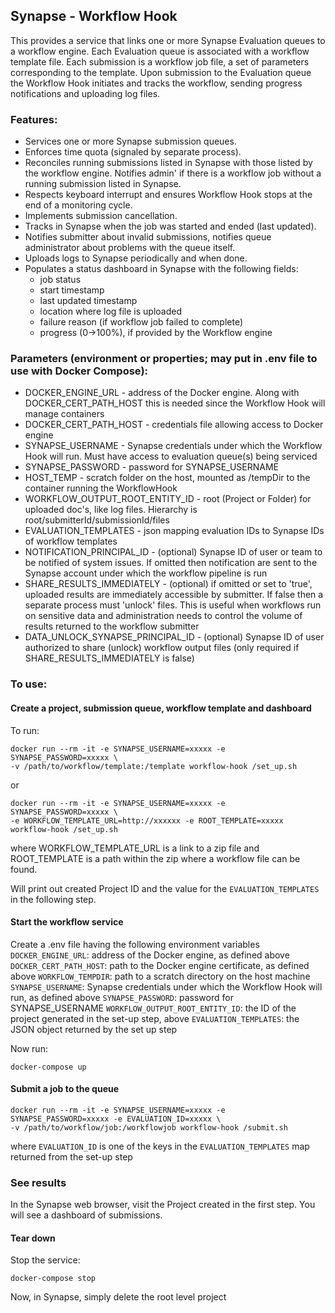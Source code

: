 ## Synapse - Workflow Hook
This provides a service that links one or more Synapse Evaluation queues to a workflow engine.  Each Evaluation queue is associated with a workflow template file.  Each submission is a workflow job file, a set of parameters corresponding to the template.  Upon submission to the Evaluation queue the Workflow Hook initiates and tracks the workflow, sending progress notifications and uploading log files.


### Features:
- Services one or more Synapse submission queues.
- Enforces time quota (signaled by separate process).
- Reconciles running submissions listed in Synapse with those listed by the workflow engine.  Notifies admin' if there is a workflow job without a running submission listed in Synapse.
- Respects keyboard interrupt and ensures Workflow Hook stops at the end of a monitoring cycle.
- Implements submission cancellation.
- Tracks in Synapse when the job was started and ended (last updated).
- Notifies submitter about invalid submissions, notifies queue administrator about problems with the queue itself.
- Uploads logs to Synapse periodically and when done.
- Populates a status dashboard in Synapse with the following fields:
	- job status
	- start timestamp
	- last updated timestamp
	- location where log file is uploaded
	- failure reason (if workflow job failed to complete)
	- progress (0->100%), if provided by the Workflow engine
	
### Parameters (environment or properties; may put in .env file to use with Docker Compose):
- DOCKER_ENGINE_URL - address of the Docker engine.   Along with DOCKER_CERT_PATH_HOST this is needed since the Workflow Hook will manage containers
- DOCKER_CERT_PATH_HOST - credentials file allowing access to Docker engine
- SYNAPSE_USERNAME - Synapse credentials under which the Workflow Hook will run.  Must have access to evaluation queue(s) being serviced
- SYNAPSE_PASSWORD - password for SYNAPSE_USERNAME
- HOST_TEMP - scratch folder on the host, mounted as /tempDir to the container running the WorkflowHook
- WORKFLOW_OUTPUT_ROOT_ENTITY_ID - root (Project or Folder) for uploaded doc's, like log files.  Hierarchy is root/submitterId/submissionId/files
- EVALUATION_TEMPLATES - json mapping evaluation IDs to Synapse IDs of workflow templates
- NOTIFICATION_PRINCIPAL_ID - (optional) Synapse ID of user or team to be notified of system issues.  If omitted then notification are sent to the Synapse account under which the workflow pipeline is run
- SHARE_RESULTS_IMMEDIATELY - (optional) if omitted or set to 'true', uploaded results are immediately accessible by submitter.  If false then a separate process must 'unlock' files.  This is useful when workflows run on sensitive data and administration needs to control the volume of results returned to the workflow submitter
- DATA_UNLOCK_SYNAPSE_PRINCIPAL_ID - (optional) Synapse ID of user authorized to share (unlock) workflow output files 
	(only required if SHARE_RESULTS_IMMEDIATELY is false)


### To use:

#### Create a project, submission queue, workflow template and dashboard
To run:
```
docker run --rm -it -e SYNAPSE_USERNAME=xxxxx -e SYNAPSE_PASSWORD=xxxxx \
-v /path/to/workflow/template:/template workflow-hook /set_up.sh
```
or
```
docker run --rm -it -e SYNAPSE_USERNAME=xxxxx -e SYNAPSE_PASSWORD=xxxxx \
-e WORKFLOW_TEMPLATE_URL=http://xxxxxx -e ROOT_TEMPLATE=xxxxx workflow-hook /set_up.sh
```
where WORKFLOW_TEMPLATE_URL is a link to a zip file and ROOT_TEMPLATE is a path within the zip where a workflow file can be found.


Will print out created Project ID and the value for the `EVALUATION_TEMPLATES` in the following step.

#### Start the workflow service

Create a .env file having the following environment variables
`DOCKER_ENGINE_URL`: address of the Docker engine, as defined above
`DOCKER_CERT_PATH_HOST`: path to the Docker engine certificate, as defined above
`WORKFLOW_TEMPDIR`: path to a scratch directory on the host machine
`SYNAPSE_USERNAME`: Synapse credentials under which the Workflow Hook will run, as defined above
`SYNAPSE_PASSWORD`: password for SYNAPSE_USERNAME
`WORKFLOW_OUTPUT_ROOT_ENTITY_ID`: the ID of the project generated in the set-up step, above
`EVALUATION_TEMPLATES`: the JSON object returned by the set up step

Now run:
```
docker-compose up
```

#### Submit a job to the queue
```
docker run --rm -it -e SYNAPSE_USERNAME=xxxxx -e SYNAPSE_PASSWORD=xxxxx -e EVALUATION_ID=xxxxx \
-v /path/to/workflow/job:/workflowjob workflow-hook /submit.sh
```
where `EVALUATION_ID` is one of the keys in the `EVALUATION_TEMPLATES` map returned from the set-up step

### See results

In the Synapse web browser, visit the Project created in the first step.  You will see a dashboard of submissions.


#### Tear down
Stop the service:
```
docker-compose stop
```
Now, in Synapse, simply delete the root level project


